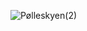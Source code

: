 ![Pølleskyen(2)](https://user-images.githubusercontent.com/99896336/198982881-ae7ede00-d16f-439c-b038-27ec37ba7639.png)
